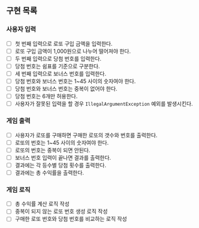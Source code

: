 ## 구현 목록

### 사용자 입력
- [ ] 첫 번째 입력으로 로또 구입 금액을 입력한다.
- [ ] 로또 구입 금액이 1,000원으로 나누어 떨어져야 한다.
- [ ] 두 번째 입력으로 당첨 번호를 입력한다.
- [ ] 당첨 번호는 쉼표를 기준으로 구분한다.
- [ ] 세 번째 입력으로 보너스 번호를 입력한다.
- [ ] 당첨 번호와 보너스 번호는 1~45 사이의 숫자여야 한다.
- [ ] 당첨 번호와 보너스 번호는 중복이 없어야 한다.
- [ ] 당첨 번호는 6개만 허용한다.
- [ ] 사용자가 잘못된 입력을 할 경우 `IllegalArgumentException` 예외를 발생시킨다.

### 게임 출력
- [ ] 사용자가 로또를 구매하면 구매한 로또의 갯수와 번호를 출력한다.
- [ ] 로또의 번호는 1~45 사이의 숫자여야 한다.
- [ ] 로또의 번호는 중복이 되면 안된다.
- [ ] 보너스 번호 입력이 끝나면 결과를 출력한다.
- [ ] 결과에는 각 등수별 당첨 횟수를 출력한다.
- [ ] 결과에는 총 수익률을 출력한다.

### 게임 로직
- [ ] 총 수익률 계산 로직 작성
- [ ] 중복이 되지 않는 로또 번호 생성 로직 작성
- [ ] 구매한 로또 번호와 당첨 번호를 비교하는 로직 작성